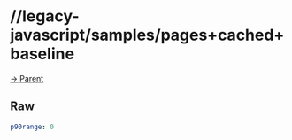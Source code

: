
# //legacy-javascript/samples/pages+cached+baseline

[→ Parent](../..)


## Raw


```yaml
p90range: 0

```

